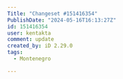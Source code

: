 ```yaml
---
Title: "Changeset #151416354"
PublishDate: "2024-05-16T16:13:27Z"
id: 151416354
user: kentakta
comment: update
created_by: iD 2.29.0
tags:
  - Montenegro

---
```

